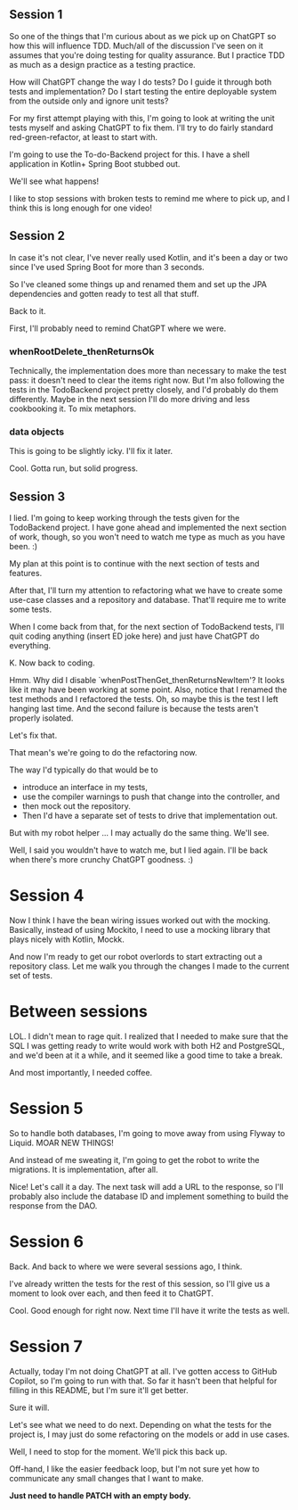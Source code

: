
## Session 1

So one of the things that I'm curious about as we pick up on ChatGPT so how this will influence TDD.
Much/all of the discussion I've seen on it assumes that you're doing testing for quality
assurance. But I practice TDD as much as a design practice as a testing practice.

How will ChatGPT change the way I do tests? Do I guide it through both tests and implementation?
Do I start testing the entire deployable system from the outside only and ignore unit tests?

For my first attempt playing with this, I'm going to look at writing the unit tests myself and
asking ChatGPT to fix them. I'll try to do fairly standard red-green-refactor, at least to start
with.

I'm going to use the To-do-Backend project for this. I have a shell application in Kotlin+
Spring Boot stubbed out.

We'll see what happens!

I like to stop sessions with broken tests to remind me where to pick up, and I think this is long
enough for one video!

## Session 2

In case it's not clear, I've never really used Kotlin, and it's been a day or two since I've used
Spring Boot for more than 3 seconds.

So I've cleaned some things up and renamed them and set up the JPA dependencies and gotten ready
to test all that stuff.

Back to it.

First, I'll probably need to remind ChatGPT where we were.

### whenRootDelete_thenReturnsOk

Technically, the implementation does more than necessary to make the test pass: it doesn't
need to clear the items right now. But I'm also following the tests in the TodoBackend
project pretty closely, and I'd probably do them differently. Maybe in the next session
I'll do more driving and less cookbooking it. To mix metaphors.

### data objects

This is going to be slightly icky. I'll fix it later.

Cool. Gotta run, but solid progress.

## Session 3

I lied. I'm going to keep working through the tests given for the TodoBackend project.
I have gone ahead and implemented the next section of work, though, so you won't need
to watch me type as much as you have been. :)

My plan at this point is to continue with the next section of tests and features.

After that, I'll turn my attention to refactoring what we have to create some use-case
classes and a repository and database. That'll require me to write some tests.

When I come back from that, for the next section of TodoBackend tests, I'll quit coding
anything (insert ED joke here) and just have ChatGPT do everything.

K. Now back to coding.

Hmm. Why did I disable `whenPostThenGet_thenReturnsNewItem'? It looks like
it may have been working at some point.
Also, notice that I renamed the test methods and I refactored the tests.
Oh, so maybe this is the test I left hanging last time.
And the second failure is because the tests aren't properly isolated.

Let's fix that.

That mean's we're going to do the refactoring now.

The way I'd typically do that would be to
- introduce an interface in my tests,
- use the compiler warnings to push that change into the controller, and
- then mock out the repository.
- Then I'd have a separate set of tests to drive that implementation out.

But with my robot helper ...
I may actually do the same thing. We'll see.

Well, I said you wouldn't have to watch me, but I lied again. I'll be back
when there's more crunchy ChatGPT goodness. :)

# Session 4

Now I think I have the bean wiring issues worked out with the mocking. Basically,
instead of using Mockito, I need to use a mocking library that plays nicely with
Kotlin, Mockk.

And now I'm ready to get our robot overlords to start extracting out a repository
class. Let me walk you through the changes I made to the current set of tests.

# Between sessions

LOL. I didn't mean to rage quit. I realized that I needed to make sure that the
SQL I was getting ready to write would work with both H2 and PostgreSQL, and we'd
been at it a while, and it seemed like a good time to take a break.

And most importantly, I needed coffee.

# Session 5

So to handle both databases, I'm going to move away from using Flyway to Liquid.
MOAR NEW THINGS!

And instead of me sweating it, I'm going to get the robot to write the migrations.
It is implementation, after all.

Nice! Let's call it a day. The next task will add a URL to the response, so I'll probably
also include the database ID and implement something to build the response from the DAO.

# Session 6

Back. And back to where we were several sessions ago, I think.

I've already written the tests for the rest of this session, so I'll give us a moment
to look over each, and then feed it to ChatGPT.

Cool. Good enough for right now. Next time I'll have it write the tests as well.

# Session 7

Actually, today I'm not doing ChatGPT at all. I've gotten access to GitHub Copilot,
so I'm going to run with that. So far it hasn't been that helpful for filling in
this README, but I'm sure it'll get better.

Sure it will.

Let's see what we need to do next. Depending on what the tests for the project is,
I may just do some refactoring on the models or add in use cases.

Well, I need to stop for the moment. We'll pick this back up.

Off-hand, I like the easier feedback loop, but I'm not sure yet how to communicate
any small changes that I want to make.

**Just need to handle PATCH with an empty body.**

